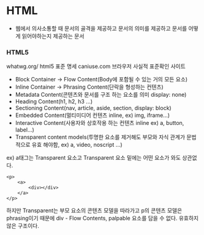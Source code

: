 # HTML

- 웹에서 의사소통할 때 문서의 골격을 제공하고 문서의 의미를 제공하고 문서를 어떻게 읽어야하는지
제공하는 문서

### HTML5
whatwg.org/   html5 표준 명세
caniuse.com   브라우저 사실적 표준확인 사이트

- Block Container -> Flow Content(Body에 포함될 수 있는 거의 모든 요소)
- Inline Container -> Phrasing Content(단락을 형성하는 컨텐츠)
- Metadata Content(콘텐츠와 문서를 구조 하는 요소를 의미 display: none)
- Heading Content(h1, h2, h3 ...)
- Sectioning Content(nav, article, aside, section, display: block)
- Embedded Content(멀티미디어 컨텐츠 inline, ex) img, iframe...)
- Interactive Content(사용자와 상호작용 하는 컨텐츠 inline ex) a, button, label...)
- Transparent content models(투명한 요소를 제거해도 부모와 자식 관계가 문법적으로 유효 해야함, ex) a, video, noscript ...)

ex) a태그는 Transparent 요소고 Transparent 요소 밑에는 어떤 요소가 와도 상관없다.
```
<p>
    <a>
        <div></div>
    </a>
</p>

```  
하지만 Transparent는 부모 요소의 콘텐츠 모델을 따라가고 p의 콘텐츠 모델은 phrasing이기 때문에
div - Flow Contents, palpable 요소를 담을 수 없다. 유효하지 않은 구조이다.



